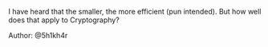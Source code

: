 I have heard that the smaller, the more efficient (pun intended). But how well does that apply to Cryptography?

Author: @5h1kh4r
